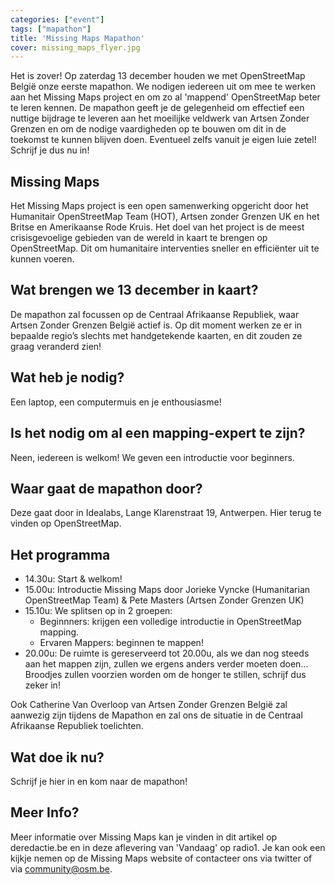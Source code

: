 ```yaml
---
categories: ["event"]
tags: ["mapathon"]
title: 'Missing Maps Mapathon'
cover: missing_maps_flyer.jpg
---
```


Het is zover! Op zaterdag 13 december houden we met OpenStreetMap België onze eerste mapathon. We nodigen iedereen uit om mee te werken aan het Missing Maps project en om zo al 'mappend' OpenStreetMap beter te leren kennen. De mapathon geeft je de gelegenheid om effectief een nuttige bijdrage te leveren aan het moeilijke veldwerk van Artsen Zonder Grenzen en om de nodige vaardigheden op te bouwen om dit in de toekomst te kunnen blijven doen. Eventueel zelfs vanuit je eigen luie zetel!
Schrijf je dus nu in!

## Missing Maps

Het Missing Maps project is een open samenwerking opgericht door het Humanitair OpenStreetMap Team (HOT), Artsen zonder Grenzen UK en het Britse en Amerikaanse Rode Kruis. Het doel van het project is de meest crisisgevoelige gebieden van de wereld in kaart te brengen op OpenStreetMap. Dit om humanitaire interventies sneller en efficiënter uit te kunnen voeren.

## Wat brengen we 13 december in kaart?

De mapathon zal focussen op de Centraal Afrikaanse Republiek, waar Artsen Zonder Grenzen België actief is. Op dit moment werken ze er in bepaalde regio’s slechts met handgetekende kaarten, en dit zouden ze graag veranderd zien!

## Wat heb je nodig?

Een laptop, een computermuis en je enthousiasme!

## Is het nodig om al een mapping-expert te zijn?

Neen, iedereen is welkom! We geven een introductie voor beginners.

## Waar gaat de mapathon door?

Deze gaat door in Idealabs, Lange Klarenstraat 19, Antwerpen. Hier terug te vinden op OpenStreetMap.

## Het programma

- 14.30u: Start & welkom!
- 15.00u: Introductie Missing Maps door Jorieke Vyncke (Humanitarian OpenStreetMap Team) & Pete Masters (Artsen Zonder Grenzen UK)
- 15.10u: We splitsen op in 2 groepen:
  - Beginnners: krijgen een volledige introductie in OpenStreetMap mapping.
  - Ervaren Mappers: beginnen te mappen!
- 20.00u: De ruimte is gereserveerd tot 20.00u, als we dan nog steeds aan het mappen zijn, zullen we ergens anders verder moeten doen... Broodjes zullen voorzien worden om de honger te stillen, schrijf dus zeker in!

Ook Catherine Van Overloop van Artsen Zonder Grenzen België zal aanwezig zijn tijdens de Mapathon en zal ons de situatie in de Centraal Afrikaanse Republiek toelichten.

## Wat doe ik nu?

Schrijf je hier in en kom naar de mapathon!

## Meer Info?

Meer informatie over Missing Maps kan je vinden in dit artikel op deredactie.be en in deze aflevering van 'Vandaag' op radio1. Je kan ook een kijkje nemen op de Missing Maps website of contacteer ons via twitter of via <community@osm.be>.
